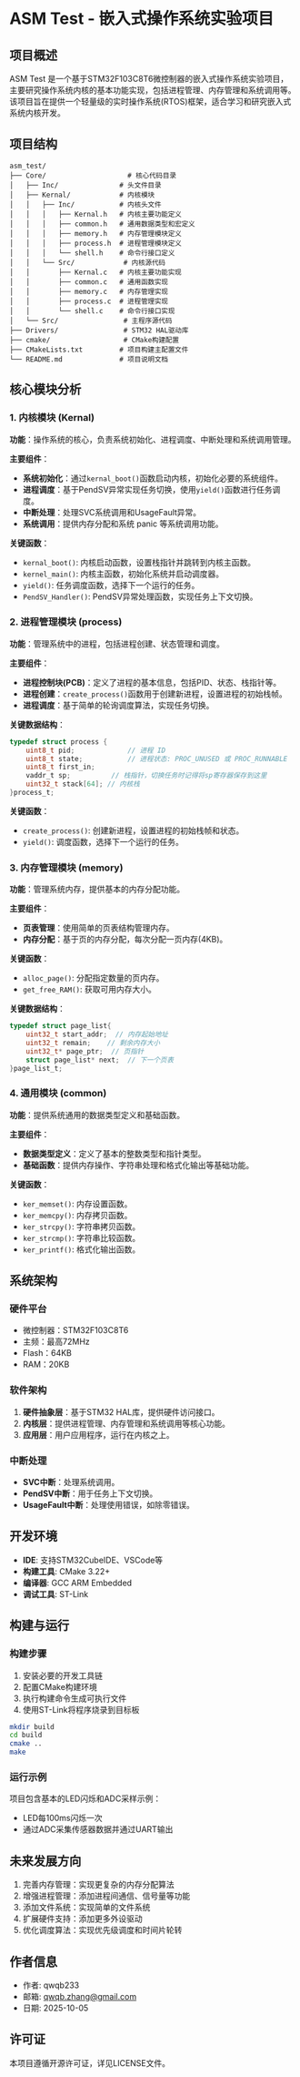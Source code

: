 # ASM Test - 嵌入式操作系统实验项目

## 项目概述

ASM Test 是一个基于STM32F103C8T6微控制器的嵌入式操作系统实验项目，主要研究操作系统内核的基本功能实现，包括进程管理、内存管理和系统调用等。该项目旨在提供一个轻量级的实时操作系统(RTOS)框架，适合学习和研究嵌入式系统内核开发。

## 项目结构

```
asm_test/
├── Core/                    # 核心代码目录
│   ├── Inc/               # 头文件目录
│   ├── Kernal/            # 内核模块
│   │   ├── Inc/           # 内核头文件
│   │   │   ├── Kernal.h   # 内核主要功能定义
│   │   │   ├── common.h   # 通用数据类型和宏定义
│   │   │   ├── memory.h   # 内存管理模块定义
│   │   │   ├── process.h  # 进程管理模块定义
│   │   │   └── shell.h    # 命令行接口定义
│   │   └── Src/            # 内核源代码
│   │       ├── Kernal.c   # 内核主要功能实现
│   │       ├── common.c   # 通用函数实现
│   │       ├── memory.c   # 内存管理实现
│   │       ├── process.c  # 进程管理实现
│   │       └── shell.c    # 命令行接口实现
│   └── Src/                # 主程序源代码
├── Drivers/                # STM32 HAL驱动库
├── cmake/                  # CMake构建配置
├── CMakeLists.txt         # 项目构建主配置文件
└── README.md              # 项目说明文档
```

## 核心模块分析

### 1. 内核模块 (Kernal)

**功能**：操作系统的核心，负责系统初始化、进程调度、中断处理和系统调用管理。

**主要组件**：
- **系统初始化**：通过`kernal_boot()`函数启动内核，初始化必要的系统组件。
- **进程调度**：基于PendSV异常实现任务切换，使用`yield()`函数进行任务调度。
- **中断处理**：处理SVC系统调用和UsageFault异常。
- **系统调用**：提供内存分配和系统 panic 等系统调用功能。

**关键函数**：
- `kernal_boot()`: 内核启动函数，设置栈指针并跳转到内核主函数。
- `kernel_main()`: 内核主函数，初始化系统并启动调度器。
- `yield()`: 任务调度函数，选择下一个运行的任务。
- `PendSV_Handler()`: PendSV异常处理函数，实现任务上下文切换。

### 2. 进程管理模块 (process)

**功能**：管理系统中的进程，包括进程创建、状态管理和调度。

**主要组件**：
- **进程控制块(PCB)**：定义了进程的基本信息，包括PID、状态、栈指针等。
- **进程创建**：`create_process()`函数用于创建新进程，设置进程的初始栈帧。
- **进程调度**：基于简单的轮询调度算法，实现任务切换。

**关键数据结构**：
```c
typedef struct process {
    uint8_t pid;             // 进程 ID
    uint8_t state;           // 进程状态: PROC_UNUSED 或 PROC_RUNNABLE
    uint8_t first_in;
    vaddr_t sp;          // 栈指针，切换任务时记得将sp寄存器保存到这里
    uint32_t stack[64]; // 内核栈
}process_t;
```

**关键函数**：
- `create_process()`: 创建新进程，设置进程的初始栈帧和状态。
- `yield()`: 调度函数，选择下一个运行的任务。

### 3. 内存管理模块 (memory)

**功能**：管理系统内存，提供基本的内存分配功能。

**主要组件**：
- **页表管理**：使用简单的页表结构管理内存。
- **内存分配**：基于页的内存分配，每次分配一页内存(4KB)。

**关键函数**：
- `alloc_page()`: 分配指定数量的页内存。
- `get_free_RAM()`: 获取可用内存大小。

**关键数据结构**：
```c
typedef struct page_list{
    uint32_t start_addr;  // 内存起始地址
    uint32_t remain;    // 剩余内存大小
    uint32_t* page_ptr;  // 页指针
    struct page_list* next;  // 下一个页表
}page_list_t;
```

### 4. 通用模块 (common)

**功能**：提供系统通用的数据类型定义和基础函数。

**主要组件**：
- **数据类型定义**：定义了基本的整数类型和指针类型。
- **基础函数**：提供内存操作、字符串处理和格式化输出等基础功能。

**关键函数**：
- `ker_memset()`: 内存设置函数。
- `ker_memcpy()`: 内存拷贝函数。
- `ker_strcpy()`: 字符串拷贝函数。
- `ker_strcmp()`: 字符串比较函数。
- `ker_printf()`: 格式化输出函数。

## 系统架构

### 硬件平台
- 微控制器：STM32F103C8T6
- 主频：最高72MHz
- Flash：64KB
- RAM：20KB

### 软件架构
1. **硬件抽象层**：基于STM32 HAL库，提供硬件访问接口。
2. **内核层**：提供进程管理、内存管理和系统调用等核心功能。
3. **应用层**：用户应用程序，运行在内核之上。

### 中断处理
- **SVC中断**：处理系统调用。
- **PendSV中断**：用于任务上下文切换。
- **UsageFault中断**：处理使用错误，如除零错误。

## 开发环境

- **IDE**: 支持STM32CubeIDE、VSCode等
- **构建工具**: CMake 3.22+
- **编译器**: GCC ARM Embedded
- **调试工具**: ST-Link

## 构建与运行

### 构建步骤
1. 安装必要的开发工具链
2. 配置CMake构建环境
3. 执行构建命令生成可执行文件
4. 使用ST-Link将程序烧录到目标板

```bash
mkdir build
cd build
cmake ..
make
```

### 运行示例
项目包含基本的LED闪烁和ADC采样示例：
- LED每100ms闪烁一次
- 通过ADC采集传感器数据并通过UART输出

## 未来发展方向

1. 完善内存管理：实现更复杂的内存分配算法
2. 增强进程管理：添加进程间通信、信号量等功能
3. 添加文件系统：实现简单的文件系统
4. 扩展硬件支持：添加更多外设驱动
5. 优化调度算法：实现优先级调度和时间片轮转

## 作者信息

- 作者: qwqb233
- 邮箱: qwqb.zhang@gmail.com
- 日期: 2025-10-05

## 许可证

本项目遵循开源许可证，详见LICENSE文件。